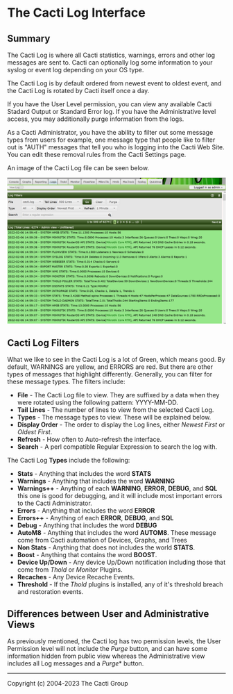 # The Cacti Log Interface

## Summary

The Cacti Log is where all Cacti statistics, warnings, errors and other log messages
are sent to.  Cacti can optionally log some information to your syslog or event log
depending on your OS type.

The Cacti Log is by default ordered from newest event to oldest event, and the Cacti Log
is rotated by Cacti itself once a day.

If you have the User Level permission, you can view any available Cacti Stadard Output or
Standard Error log.  If you have the Administrative level access, you may additionally purge
information from the logs.

As a Cacti Administrator, you have the ability to filter out some message types from users
for example, one message type that people like to filter out is "AUTH" messages that tell
you who is logging into the Cacti Web Site.  You can edit these removal rules from the
Cacti Settings page.

An image of the Cacti Log file can be seen below.

![Cacti Log File](images/cacti-log.png)

## Cacti Log Filters

What we like to see in the Cacti Log is a lot of Green, which means good.  By default,
WARNINGS are yellow, and ERRORS are red.  But there are other types of messages that highlight
differently.  Generally, you can filter for these message types.  The filters include:

- **File** - The Cacti Log file to view.  They are suffixed by a data when they were rotated
  using the following pattern: YYYY-MM-DD.
- **Tail Lines** - The number of lines to view from the selected Cacti Log.
- **Types** - The message types to view.  These will be explained below.
- **Display Order** - The order to display the Log lines, either *Newest First* or *Oldest First*.
- **Refresh** - How often to Auto-refresh the interface.
- **Search** - A perl compatible Regular Expression to search the log with.

The Cacti Log **Types** include the following:

- **Stats** - Anything that includes the word **STATS**
- **Warnings** - Anything that includes the word **WARNING**
- **Warnings++** - Anything of each **WARNING**, **ERROR**, **DEBUG**, and **SQL**
  this one is good for debugging, and it will include most important errors to the Cacti
  Administrator.
- **Errors** - Anything that includes the word **ERROR**
- **Errors++** - Anything of each **ERROR**, **DEBUG**, and **SQL**
- **Debug** - Anything that includes the word **DEBUG**
- **AutoM8** - Anything that includes the word **AUTOM8**.  These message come from Cacti
  automation of Devices, Graphs, and Trees
- **Non Stats** - Anything that does not includes the world **STATS**.
- **Boost** - Anything that contains the word **BOOST**.
- **Device Up/Down** - Any device Up/Down notification including those that come from
  *Thold* or *Monitor* Plugins.
- **Recaches** - Any Device Recache Events.
- **Threshold** - If the *Thold* plugins is installed, any of it's threshold breach and
  restoration events.

## Differences between User and Administrative Views

As previously mentioned, the Cacti log has two permission levels, the User Permission level
will not include the *Purge* button, and can have some information hidden from public view
whereas the Administrative view includes all Log messages and a *Purge** button.

---
<copy>Copyright (c) 2004-2023 The Cacti Group</copy>
